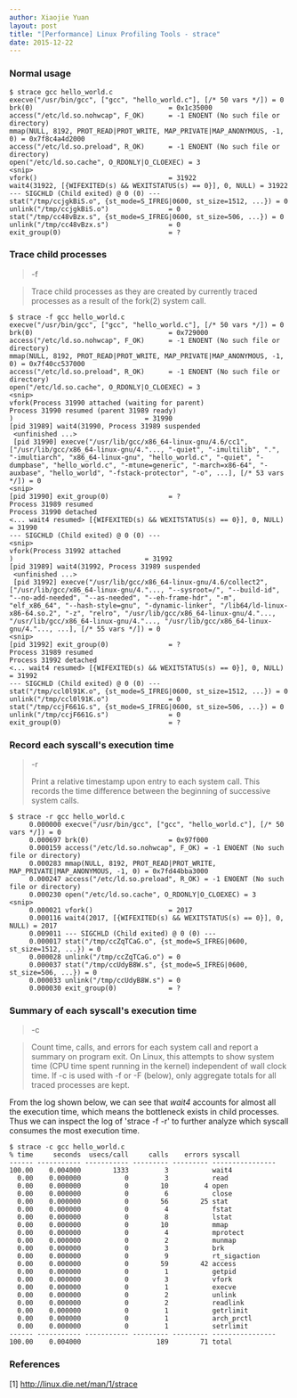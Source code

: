 ```yaml
---
author: Xiaojie Yuan
layout: post
title: "[Performance] Linux Profiling Tools - strace"
date: 2015-12-22
---
```


### Normal usage

```
$ strace gcc hello_world.c
execve("/usr/bin/gcc", ["gcc", "hello_world.c"], [/* 50 vars */]) = 0
brk(0)                                  = 0x1c35000
access("/etc/ld.so.nohwcap", F_OK)      = -1 ENOENT (No such file or directory)
mmap(NULL, 8192, PROT_READ|PROT_WRITE, MAP_PRIVATE|MAP_ANONYMOUS, -1, 0) = 0x7f8c4a4d2000
access("/etc/ld.so.preload", R_OK)      = -1 ENOENT (No such file or directory)
open("/etc/ld.so.cache", O_RDONLY|O_CLOEXEC) = 3
<snip>
vfork()                                 = 31922
wait4(31922, [{WIFEXITED(s) && WEXITSTATUS(s) == 0}], 0, NULL) = 31922
--- SIGCHLD (Child exited) @ 0 (0) ---
stat("/tmp/ccjgkBiS.o", {st_mode=S_IFREG|0600, st_size=1512, ...}) = 0
unlink("/tmp/ccjgkBiS.o")               = 0
stat("/tmp/cc48vBzx.s", {st_mode=S_IFREG|0600, st_size=506, ...}) = 0
unlink("/tmp/cc48vBzx.s")               = 0
exit_group(0)                           = ?
```

### Trace child processes

> -f

> Trace child processes as they are created by currently traced processes as a result of the fork(2) system call.

```
$ strace -f gcc hello_world.c
execve("/usr/bin/gcc", ["gcc", "hello_world.c"], [/* 50 vars */]) = 0
brk(0)                                  = 0x729000
access("/etc/ld.so.nohwcap", F_OK)      = -1 ENOENT (No such file or directory)
mmap(NULL, 8192, PROT_READ|PROT_WRITE, MAP_PRIVATE|MAP_ANONYMOUS, -1, 0) = 0x7f40cc537000
access("/etc/ld.so.preload", R_OK)      = -1 ENOENT (No such file or directory)
open("/etc/ld.so.cache", O_RDONLY|O_CLOEXEC) = 3
<snip>
vfork(Process 31990 attached (waiting for parent)
Process 31990 resumed (parent 31989 ready)
)                                 = 31990
[pid 31989] wait4(31990, Process 31989 suspended
 <unfinished ...>
 [pid 31990] execve("/usr/lib/gcc/x86_64-linux-gnu/4.6/cc1", ["/usr/lib/gcc/x86_64-linux-gnu/4."..., "-quiet", "-imultilib", ".", "-imultiarch", "x86_64-linux-gnu", "hello_world.c", "-quiet", "-dumpbase", "hello_world.c", "-mtune=generic", "-march=x86-64", "-auxbase", "hello_world", "-fstack-protector", "-o", ...], [/* 53 vars */]) = 0
<snip>
[pid 31990] exit_group(0)               = ?
Process 31989 resumed
Process 31990 detached
<... wait4 resumed> [{WIFEXITED(s) && WEXITSTATUS(s) == 0}], 0, NULL) = 31990
--- SIGCHLD (Child exited) @ 0 (0) ---
<snip>
vfork(Process 31992 attached
)                                 = 31992
[pid 31989] wait4(31992, Process 31989 suspended
 <unfinished ...>
 [pid 31992] execve("/usr/lib/gcc/x86_64-linux-gnu/4.6/collect2", ["/usr/lib/gcc/x86_64-linux-gnu/4."..., "--sysroot=/", "--build-id", "--no-add-needed", "--as-needed", "--eh-frame-hdr", "-m", "elf_x86_64", "--hash-style=gnu", "-dynamic-linker", "/lib64/ld-linux-x86-64.so.2", "-z", "relro", "/usr/lib/gcc/x86_64-linux-gnu/4."..., "/usr/lib/gcc/x86_64-linux-gnu/4."..., "/usr/lib/gcc/x86_64-linux-gnu/4."..., ...], [/* 55 vars */]) = 0
<snip>
[pid 31992] exit_group(0)               = ?
Process 31989 resumed
Process 31992 detached
<... wait4 resumed> [{WIFEXITED(s) && WEXITSTATUS(s) == 0}], 0, NULL) = 31992
--- SIGCHLD (Child exited) @ 0 (0) ---
stat("/tmp/ccl0l91K.o", {st_mode=S_IFREG|0600, st_size=1512, ...}) = 0
unlink("/tmp/ccl0l91K.o")               = 0
stat("/tmp/ccjF661G.s", {st_mode=S_IFREG|0600, st_size=506, ...}) = 0
unlink("/tmp/ccjF661G.s")               = 0
exit_group(0)                           = ?

```

### Record each syscall's execution time

> -r
>
> Print a relative timestamp upon entry to each system call. This records the time difference between the beginning of successive system calls.

```
$ strace -r gcc hello_world.c
     0.000000 execve("/usr/bin/gcc", ["gcc", "hello_world.c"], [/* 50 vars */]) = 0
     0.000697 brk(0)                    = 0x97f000
     0.000159 access("/etc/ld.so.nohwcap", F_OK) = -1 ENOENT (No such file or directory)
     0.000283 mmap(NULL, 8192, PROT_READ|PROT_WRITE, MAP_PRIVATE|MAP_ANONYMOUS, -1, 0) = 0x7fd44bba3000
     0.000247 access("/etc/ld.so.preload", R_OK) = -1 ENOENT (No such file or directory)
     0.000230 open("/etc/ld.so.cache", O_RDONLY|O_CLOEXEC) = 3
<snip>
     0.000021 vfork()                   = 2017
     0.000116 wait4(2017, [{WIFEXITED(s) && WEXITSTATUS(s) == 0}], 0, NULL) = 2017
     0.009011 --- SIGCHLD (Child exited) @ 0 (0) ---
     0.000017 stat("/tmp/ccZqTCaG.o", {st_mode=S_IFREG|0600, st_size=1512, ...}) = 0
     0.000028 unlink("/tmp/ccZqTCaG.o") = 0
     0.000037 stat("/tmp/ccUdyB8W.s", {st_mode=S_IFREG|0600, st_size=506, ...}) = 0
     0.000033 unlink("/tmp/ccUdyB8W.s") = 0
     0.000030 exit_group(0)             = ?
```

### Summary of each syscall's execution time

> -c

> Count time, calls, and errors for each system call and report a summary on program exit. On Linux, this attempts to show system time (CPU time spent running in the kernel) independent of wall clock time. If -c is used with -f or -F (below), only aggregate totals for all traced processes are kept.

From the log shown below, we can see that _wait4_ accounts for almost all the execution time, which means the bottleneck exists in child processes.  
Thus we can inspect the log of 'strace -f -r' to further analyze which syscall consumes the most execution time.

```
$ strace -c gcc hello_world.c
% time     seconds  usecs/call     calls    errors syscall
------ ----------- ----------- --------- --------- ----------------
100.00    0.004000        1333         3           wait4
  0.00    0.000000           0         3           read
  0.00    0.000000           0        10         4 open
  0.00    0.000000           0         6           close
  0.00    0.000000           0        56        25 stat
  0.00    0.000000           0         4           fstat
  0.00    0.000000           0         8           lstat
  0.00    0.000000           0        10           mmap
  0.00    0.000000           0         4           mprotect
  0.00    0.000000           0         2           munmap
  0.00    0.000000           0         3           brk
  0.00    0.000000           0         9           rt_sigaction
  0.00    0.000000           0        59        42 access
  0.00    0.000000           0         1           getpid
  0.00    0.000000           0         3           vfork
  0.00    0.000000           0         1           execve
  0.00    0.000000           0         2           unlink
  0.00    0.000000           0         2           readlink
  0.00    0.000000           0         1           getrlimit
  0.00    0.000000           0         1           arch_prctl
  0.00    0.000000           0         1           setrlimit
------ ----------- ----------- --------- --------- ----------------
100.00    0.004000                   189        71 total
```

### References
[1] <http://linux.die.net/man/1/strace>
